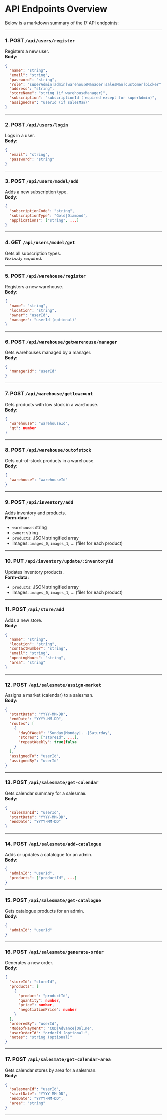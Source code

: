 # API Endpoints Overview

Below is a markdown summary of the 17 API endpoints:

---

### 1. **POST `/api/users/register`**
Registers a new user.  
**Body:**
```json
{
  "name": "string",
  "email": "string",
  "password": "string",
  "role": "superAdmin|admin|warehouseManager|salesMan|customer|picker",
  "address": "string",
  "storeName": "string (if warehouseManager)",
  "subscription": "subscriptionId (required except for superAdmin)",
  "assignedTo": "userId (if salesMan)"
}
```

---

### 2. **POST `/api/users/login`**
Logs in a user.  
**Body:**
```json
{
  "email": "string",
  "password": "string"
}
```

---

### 3. **POST `/api/users/model/add`**
Adds a new subscription type.  
**Body:**
```json
{
  "subscriptionCode": "string",
  "subscriptionType": "Gold|Diamond",
  "applications": ["string", ...]
}
```

---

### 4. **GET `/api/users/model/get`**
Gets all subscription types.  
_No body required._

---

### 5. **POST `/api/warehouse/register`**
Registers a new warehouse.  
**Body:**
```json
{
  "name": "string",
  "location": "string",
  "owner": "userId",
  "manager": "userId (optional)"
}
```

---

### 6. **POST `/api/warehouse/getwarehouse/manager`**
Gets warehouses managed by a manager.  
**Body:**
```json
{
  "managerId": "userId"
}
```

---

### 7. **POST `/api/warehouse/getlowcount`**
Gets products with low stock in a warehouse.  
**Body:**
```json
{
  "warehouse": "warehouseId",
  "qt": number
}
```

---

### 8. **POST `/api/warehouse/outofstock`**
Gets out-of-stock products in a warehouse.  
**Body:**
```json
{
  "warehouse": "warehouseId"
}
```

---

### 9. **POST `/api/inventory/add`**
Adds inventory and products.  
**Form-data:**  
- `warehouse`: string  
- `owner`: string  
- `products`: JSON stringified array  
- Images: `images_0`, `images_1`, ... (files for each product)

---

### 10. **PUT `/api/inventory/update/:inventoryId`**
Updates inventory products.  
**Form-data:**  
- `products`: JSON stringified array  
- Images: `images_0`, `images_1`, ... (files for each product)

---

### 11. **POST `/api/store/add`**
Adds a new store.  
**Body:**
```json
{
  "name": "string",
  "location": "string",
  "contactNumber": "string",
  "email": "string",
  "openingHours": "string",
  "area": "string"
}
```

---

### 12. **POST `/api/salesmate/assign-market`**
Assigns a market (calendar) to a salesman.  
**Body:**
```json
{
  "startDate": "YYYY-MM-DD",
  "endDate": "YYYY-MM-DD",
  "routes": [
    {
      "dayOfWeek": "Sunday|Monday|...|Saturday",
      "stores": ["storeId", ...],
      "repeatWeekly": true|false
    }
  ],
  "assignedTo": "userId",
  "assignedBy": "userId"
}
```

---

### 13. **POST `/api/salesmate/get-calendar`**
Gets calendar summary for a salesman.  
**Body:**
```json
{
  "salesmanId": "userId",
  "startDate": "YYYY-MM-DD",
  "endDate": "YYYY-MM-DD"
}
```

---

### 14. **POST `/api/salesmate/add-catalogue`**
Adds or updates a catalogue for an admin.  
**Body:**
```json
{
  "adminId": "userId",
  "products": ["productId", ...]
}
```

---

### 15. **POST `/api/salesmate/get-catalogue`**
Gets catalogue products for an admin.  
**Body:**
```json
{
  "adminId": "userId"
}
```

---

### 16. **POST `/api/salesmate/generate-order`**
Generates a new order.  
**Body:**
```json
{
  "storeId": "storeId",
  "products": [
    {
      "product": "productId",
      "quantity": number,
      "price": number,
      "negotiationPrice": number
    }
  ],
  "orderedBy": "userId",
  "ModeofPayment": "COD|Advance|Online",
  "userOrderId": "orderId (optional)",
  "notes": "string (optional)"
}
```

---

### 17. **POST `/api/salesmate/get-calendar-area`**
Gets calendar stores by area for a salesman.  
**Body:**
```json
{
  "salesmanId": "userId",
  "startDate": "YYYY-MM-DD",
  "endDate": "YYYY-MM-DD",
  "area": "string"
}
```

---
